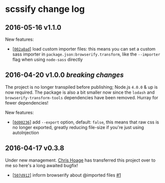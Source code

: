 # scssify change log

## 2016-05-16 v1.1.0
New features:
- [[`002a0ad`](https://github.com/cody-greene/scssify/commit/002a0ad)] load custom importer files: this means you can set a custom sass importer in `package.json:browserify.transform`, like the `--importer` flag when using `node-sass` directly

## 2016-04-20 v1.0.0 *breaking changes*
The project is no longer transpiled before publishing; Node.js `4.0.0` & up is now required. The package is also a bit smaller now since the `lodash` and `browserify-transform-tools` dependencies have been removed. Hurray for fewer dependencies!

New features:
- [[`0d00236`](https://github.com/cody-greene/scssify/commit/0d00236)] add `--export` option, default: `false`, this means that raw css is no longer exported, greatly reducing file-size if you're just using autoInjection

## 2016-04-17 v0.3.8
Under new management. [Chris Hoage](https://github.com/chrishoage) has transferred this project over to me so here's a long awaited bugfix!

- [[`507d912`](https://github.com/cody-greene/scssify/commit/507d912)] inform browserify about @imported files [#1](https://github.com/cody-greene/scssify/issues/1)
